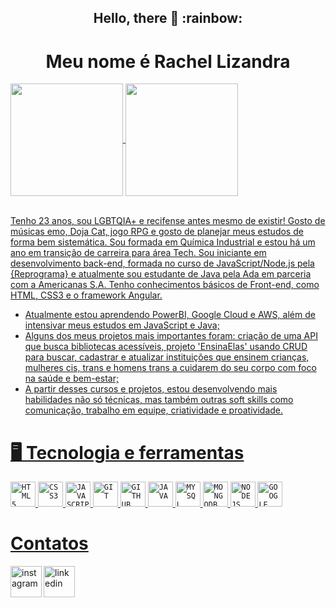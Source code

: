 <h2 align="center"> Hello, there 👋 :rainbow: </h2>
 
<h1 align="center">Meu nome é Rachel Lizandra</h1>

<div>
<a href="https://github.com/rachellizandra">
<img align="center" height="180em" src="https://github-readme-stats.vercel.app/api/top-langs/?username=rachellizandra&layout=compact&langs_count=7&theme=dracula"/>   
<img align="center" height="180em" src="https://github-readme-stats.vercel.app/api?username=rachellizandra&show_icons=true&theme=dracula&include_all_commits=true&count_private=true"/>
</div>
 
 </br>

 <p justify-content="center">Tenho 23 anos, sou LGBTQIA+ e recifense antes mesmo de existir! Gosto de músicas emo, Doja Cat, jogo RPG e gosto de planejar meus estudos de forma bem sistemática. Sou formada em Química Industrial e estou há um ano em transição de carreira para área Tech. Sou iniciante em desenvolvimento back-end, formada no curso de JavaScript/Node.js pela {Reprograma} e atualmente sou estudante de Java pela Ada em parceria com a Americanas S.A. Tenho conhecimentos básicos de Front-end, como HTML, CSS3 e o framework Angular.

- Atualmente estou aprendendo PowerBI, Google Cloud e AWS, além de intensivar meus estudos em JavaScript e Java;
- Alguns dos meus projetos mais importantes foram: criação de uma API que busca bibliotecas acessíveis, projeto 'EnsinaElas' usando CRUD para buscar, cadastrar e atualizar instituições que ensinem crianças, mulheres cis, trans e homens trans a cuidarem do seu corpo com foco na saúde e bem-estar; 
- A partir desses cursos e projetos, estou desenvolvendo mais habilidades não só técnicas, mas também outras soft skills como comunicação, trabalho em equipe, criatividade e proatividade.</p>

# 🖥️ Tecnologia e ferramentas 

<code><img width="40px" src="https://cdn.jsdelivr.net/gh/devicons/devicon/icons/html5/html5-original-wordmark.svg" title = "HTML5"/></code>
<code><img width="40px" src="https://cdn.jsdelivr.net/gh/devicons/devicon/icons/css3/css3-original-wordmark.svg" title = "CSS3"/></code>
<code><img width="40px" src="https://cdn.jsdelivr.net/gh/devicons/devicon/icons/javascript/javascript-original.svg" title = "JAVASCRIPT"/></code>
<code><img width="40px" src="https://cdn.jsdelivr.net/gh/devicons/devicon/icons/git/git-original.svg" title = "GIT"/></code>
<code><img width="40px" src="https://cdn.jsdelivr.net/gh/devicons/devicon/icons/github/github-original.svg" title = "GITHUB"/></code>
<code><img width="40px" src="https://cdn.jsdelivr.net/gh/devicons/devicon/icons/java/java-original.svg" title = "JAVA"/></code>
<code><img width="40px" src="https://cdn.jsdelivr.net/gh/devicons/devicon/icons/mysql/mysql-original.svg" title = "MYSQL"/></code>
<code><img width="40px" src="https://cdn.jsdelivr.net/gh/devicons/devicon/icons/mongodb/mongodb-original-wordmark.svg" title = "MONGODB"/></code>
<code><img width="40px" src="https://cdn.jsdelivr.net/gh/devicons/devicon/icons/nodejs/nodejs-original-wordmark.svg" title = "NODEJS"/></code>
<code><img width="40px" src="https://cdn.jsdelivr.net/gh/devicons/devicon/icons/googlecloud/googlecloud-original.svg" title = "GOOGLE CLOUD"/></code>          

 # Contatos

  <a href="https://www.instagram.com/rachel.lizandra/"> <img align="left" width="50px" src="https://cdn-icons-png.flaticon.com/512/174/174855.png" alt="instagram" style="vertical-align:top;"> </a> <a href="https://www.linkedin.com/in/rachel-lizandra-96a430169/"> <img width="50px" src="https://cdn-icons-png.flaticon.com/512/3536/3536505.png" alt="linkedin" style="vertical-align:top;"></a>



          
          
          
